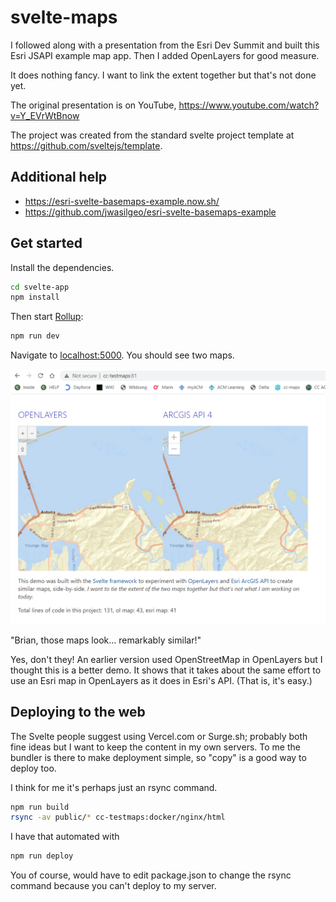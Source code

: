 # svelte-maps

I followed along with a presentation from the Esri Dev Summit
and built this Esri JSAPI example map app. Then I added OpenLayers for good measure.

It does nothing fancy. I want to link the extent together but that's not done yet.

The original presentation is on YouTube, <https://www.youtube.com/watch?v=Y_EVrWtBnow>

The project was created from the standard svelte project template at <https://github.com/sveltejs/template>.

## Additional help

* <https://esri-svelte-basemaps-example.now.sh/>
* <https://github.com/jwasilgeo/esri-svelte-basemaps-example>

## Get started

Install the dependencies.

```bash
cd svelte-app
npm install
```

Then start [Rollup](https://rollupjs.org):

```bash
npm run dev
```

Navigate to [localhost:5000](http://localhost:5000). You should see two maps. 

![alt text](screenshots/main.png "Screenshot of app running in Chrome.")

"Brian, those maps look... remarkably similar!"

Yes, don't they! An earlier version used OpenStreetMap in OpenLayers but I thought this is a better demo. It shows that it takes about the same effort to use an Esri map in
OpenLayers as it does in Esri's API. (That is, it's easy.)

## Deploying to the web

The Svelte people suggest using Vercel.com or Surge.sh;
probably both fine ideas but I want to keep the content in my own servers.
To me the bundler is there to make deployment simple, so "copy" is a good way to deploy too.

I think for me it's perhaps just an rsync command.

```bash
npm run build
rsync -av public/* cc-testmaps:docker/nginx/html
```

I have that automated with

```bash
npm run deploy
```

You of course, would have to edit package.json to change the rsync
command because you can't deploy to my server.
